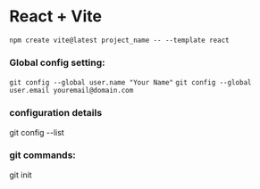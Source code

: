 # React + Vite
`npm create vite@latest project_name -- --template react`

### Global config setting:
`git config --global user.name "Your Name"`
`git config --global user.email youremail@domain.com`
### configuration details
git config --list
### git commands:
git init

